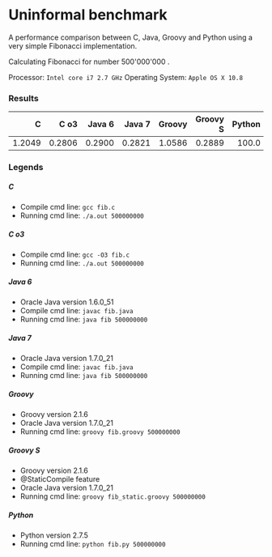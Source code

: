 # Uninformal benchmark

A performance comparison between C, Java, Groovy and Python using a very simple Fibonacci implementation. 

Calculating Fibonacci for number 500'000'000 .

Processor: `Intel core i7 2.7 GHz`
Operating System: `Apple OS X 10.8`


### Results 
 
  C   | C o3   | Java 6 | Java 7 | Groovy | Groovy S | Python  |
-----:|-------:|-------:|-------:|-------:|---------:|--------:|   
1.2049| 0.2806 | 0.2900 | 0.2821 | 1.0586 | 0.2889   | 100.0   |



### Legends

##### C
* Compile cmd line: ``gcc fib.c``
* Running cmd line: ``./a.out 500000000``


##### C o3 
* Compile cmd line: ``gcc -O3 fib.c``
* Running cmd line: ``./a.out 500000000``

##### Java 6 

* Oracle Java version 1.6.0_51
* Compile cmd line: ``javac fib.java``
* Running cmd line: ``java fib 500000000``


##### Java 7 
* Oracle Java version 1.7.0_21
* Compile cmd line: ``javac fib.java``
* Running cmd line: ``java fib 500000000``


##### Groovy 
* Groovy version 2.1.6 
* Oracle Java version 1.7.0_21
* Running cmd line: ``groovy fib.groovy 500000000``

##### Groovy S 
* Groovy version 2.1.6 
* @StaticCompile feature
* Oracle Java version 1.7.0_21
* Running cmd line: ``groovy fib_static.groovy 500000000``

##### Python
* Python version 2.7.5
* Running cmd line: ``python fib.py 500000000``



